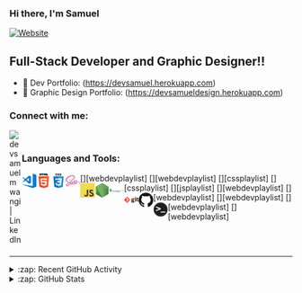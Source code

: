 ### Hi there, I'm Samuel

[![Website](https://img.shields.io/website?label=devsamuel.herokuapp.com&style=for-the-badge&url=https%3A%2F%2Fdevsamuel.herokuapp.com)](https://devsamuel.herokuapp.com)

## Full-Stack Developer and Graphic Designer!!

- 🔭 Dev Portfolio: (https://devsamuel.herokuapp.com)
- 🥅 Graphic Design Portfolio: (https://devsamueldesign.herokuapp.com)


### Connect with me:

[<img align="left" alt="devsamuelmwangi | LinkedIn" width="22px" src="https://cdn.jsdelivr.net/npm/simple-icons@v3/icons/linkedin.svg" />][linkedin]

<br />

### Languages and Tools:

[<img align="left" alt="Visual Studio Code" width="26px" src="https://raw.githubusercontent.com/github/explore/80688e429a7d4ef2fca1e82350fe8e3517d3494d/topics/visual-studio-code/visual-studio-code.png" />][webdevplaylist]
[<img align="left" alt="HTML5" width="26px" src="https://raw.githubusercontent.com/github/explore/80688e429a7d4ef2fca1e82350fe8e3517d3494d/topics/html/html.png" />][webdevplaylist]
[<img align="left" alt="CSS3" width="26px" src="https://raw.githubusercontent.com/github/explore/80688e429a7d4ef2fca1e82350fe8e3517d3494d/topics/css/css.png" />][cssplaylist]
[<img align="left" alt="Sass" width="26px" src="https://raw.githubusercontent.com/github/explore/80688e429a7d4ef2fca1e82350fe8e3517d3494d/topics/sass/sass.png" />][cssplaylist]
[<img align="left" alt="JavaScript" width="26px" src="https://raw.githubusercontent.com/github/explore/80688e429a7d4ef2fca1e82350fe8e3517d3494d/topics/javascript/javascript.png" />][jsplaylist]
[<img align="left" alt="Node.js" width="26px" src="https://raw.githubusercontent.com/github/explore/80688e429a7d4ef2fca1e82350fe8e3517d3494d/topics/nodejs/nodejs.png" />][webdevplaylist]
[<img align="left" alt="MongoDB" width="26px" src="https://raw.githubusercontent.com/github/explore/80688e429a7d4ef2fca1e82350fe8e3517d3494d/topics/mongodb/mongodb.png" />][webdevplaylist]
[<img align="left" alt="Git" width="26px" src="https://raw.githubusercontent.com/github/explore/80688e429a7d4ef2fca1e82350fe8e3517d3494d/topics/git/git.png" />][webdevplaylist]
[<img align="left" alt="GitHub" width="26px" src="https://raw.githubusercontent.com/github/explore/78df643247d429f6cc873026c0622819ad797942/topics/github/github.png" />][webdevplaylist]
[<img align="left" alt="Terminal" width="26px" src="https://raw.githubusercontent.com/github/explore/80688e429a7d4ef2fca1e82350fe8e3517d3494d/topics/terminal/terminal.png" />][webdevplaylist]

<br />
<br />

---

<details>
  <summary>:zap: Recent GitHub Activity</summary>
  
<!--START_SECTION:activity-->
1. ❌ Closed PR [#1](https://github.com/devsamuelmwangi/spotify-now-playing/pull/1) in [devsamuelmwangi/spotify-now-playing](https://github.com/devsamuelmwangi/spotify-now-playing)
2. 🗣 Commented on [#1](https://github.com/devsamuelmwangi/spotify-now-playing/issues/1) in [devsamuelmwangi/spotify-now-playing](https://github.com/devsamuelmwangi/spotify-now-playing)
3. ❗️ Closed issue [#8](https://github.com/devsamuelmwangi/free-developer-resources/issues/8) in [devsamuelmwangi/free-developer-resources](https://github.com/devsamuelmwangi/free-developer-resources)
4. 🗣 Commented on [#8](https://github.com/devsamuelmwangi/free-developer-resources/issues/8) in [devsamuelmwangi/free-developer-resources](https://github.com/devsamuelmwangi/free-developer-resources)
5. 🗣 Commented on [#7](https://github.com/devsamuelmwangi/free-developer-resources/issues/7) in [devsamuelmwangi/free-developer-resources](https://github.com/devsamuelmwangi/free-developer-resources)
<!--END_SECTION:activity-->

</details>

<details>
  <summary>:zap: GitHub Stats</summary>

  <img align="left" alt="devsamuelmwangi's GitHub Stats" src="https://github-readme-stats.devsamuelmwangi.vercel.app/api?username=devsamuelmwangi&show_icons=true&hide_border=true" />

</details>

[website]: https://devsamuel.herokuapp.com
[linkedin]: https://ke.linkedin.com/in/devsamuelmwangi

